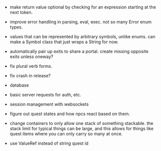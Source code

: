 - make return value optional by checking for an expression starting at the next token.

- improve error handling in parsing, eval, exec. not so many Error enum types.

- values that can be represented by arbitrary symbols, unlike enums. can make a Symbol class
  that just wraps a String for now.
  
- automatically pair up exits to share a portal. create missing opposite exits unless oneway?

- fix plural verb forms.

- fix crash in release?

- database

- basic server requests for auth, etc.

- session management with websockets

- figure out quest states and how npcs react based on them.

- change containers to only allow one stack of something stackable. the stack limit for typical things can be large, and this allows for things like quest items where you can only carry so many at once.

- use ValueRef instead of string quest id

